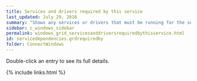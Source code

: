 ```yaml
---
title: Services and drivers required by this service
last_updated: July 29, 2016
summary: "Shows any services or drivers that must be running for the selected service to run. Stopping any of these services will also stop the selected service."
sidebar: c_windows_sidebar
permalink: windows_grid_servicesanddriversrequiredbythisservice.html
id: servicedependencies.grdrequiredby
folder: ConnectWindows
---
```


Double-click an entry to see its full details.


{% include links.html %}
